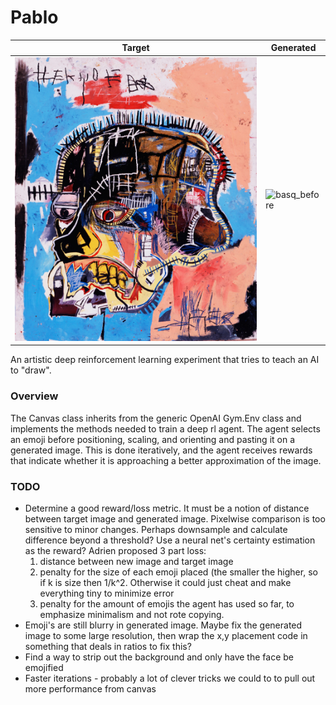 # Pablo

Target | Generated
--- | ---
<img src="images/basquiat_skull.jpg" alt="basq_before" width="921"/> | <img src="images/basquiat_skull_generated.png" alt="basq_before" width="921"/>


An artistic deep reinforcement learning experiment that tries to teach an AI to "draw".

### Overview

The Canvas class inherits from the generic OpenAI Gym.Env class and implements the methods needed to train a deep rl agent.  The agent selects an emoji before positioning, scaling, and orienting and pasting it on a generated image.  This is done iteratively, and the agent receives rewards that indicate whether it is approaching a better approximation of the image.

### 

### TODO
* Determine a good reward/loss metric.  It must be a notion of distance between target image and generated image.  Pixelwise comparison is too sensitive to minor changes.  Perhaps downsample and calculate difference beyond a threshold?  Use a neural net's certainty estimation as the reward?  Adrien proposed 3 part loss:
  1. distance between new image and target image
  2. penalty for the size of each emoji placed (the smaller the higher, so if k is size then 1/k^2. Otherwise it could just cheat and make everything tiny to minimize error
  3. penalty for the amount of emojis the agent has used so far, to emphasize minimalism and not rote copying.
* Emoji's are still blurry in generated image.  Maybe fix the generated image to some large resolution, then wrap the x,y placement code in something that deals in ratios to fix this?
* Find a way to strip out the background and only have the face be emojified
* Faster iterations - probably a lot of clever tricks we could to to pull out more performance from canvas
